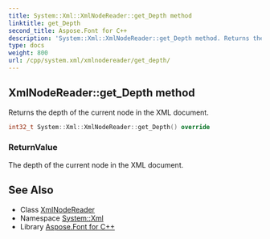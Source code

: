 ```yaml
---
title: System::Xml::XmlNodeReader::get_Depth method
linktitle: get_Depth
second_title: Aspose.Font for C++
description: 'System::Xml::XmlNodeReader::get_Depth method. Returns the depth of the current node in the XML document in C++.'
type: docs
weight: 800
url: /cpp/system.xml/xmlnodereader/get_depth/
---
```

## XmlNodeReader::get_Depth method


Returns the depth of the current node in the XML document.

```cpp
int32_t System::Xml::XmlNodeReader::get_Depth() override
```


### ReturnValue

The depth of the current node in the XML document.

## See Also

* Class [XmlNodeReader](../)
* Namespace [System::Xml](../../)
* Library [Aspose.Font for C++](../../../)
